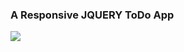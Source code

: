 
<h3> A Responsive JQUERY ToDo App  </h3>

<img src="https://i.ibb.co/d5P9pJz/JQUERY.png" slt="todo site image">
